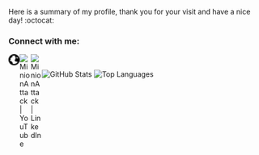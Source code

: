 Here is a summary of my profile, thank you for your visit and have a nice day! :octocat:

### Connect with me:

[<img align="left" alt="MinionAttack | Online CV" width="22px" src="https://raw.githubusercontent.com/iconic/open-iconic/master/svg/globe.svg" />][website]
[<img align="left" alt="MinionAttack | YouTube" width="22px" src="https://cdn.jsdelivr.net/npm/simple-icons@5.11.0/icons/youtube.svg" />][youtube]
[<img align="left" alt="MinionAttack | LinkedIn" width="22px" src="https://cdn.jsdelivr.net/npm/simple-icons@5.11.0/icons/linkedin.svg" />][linkedin]

[website]: http://thetechnicallyweakguy.com/
[youtube]: https://youtube.com/playlist?list=PLZZMjfY7KWc8bghxw3J_baf35LGLIL2FO
[linkedin]: https://www.linkedin.com/in/iago-alonso-alonso/

</br>

![GitHub Stats](https://github-readme-stats.vercel.app/api?username=MinionAttack&show_icons=true&count_private=true&theme=default)
![Top Languages](https://github-readme-stats.vercel.app/api/top-langs/?username=MinionAttack&langs_count=10&layout=compact&theme=default)
